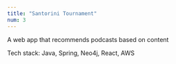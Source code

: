```yaml
---
title: "Santorini Tournament"
num: 3
---
```


A web app that recommends podcasts based on content

Tech stack: Java, Spring, Neo4j, React, AWS